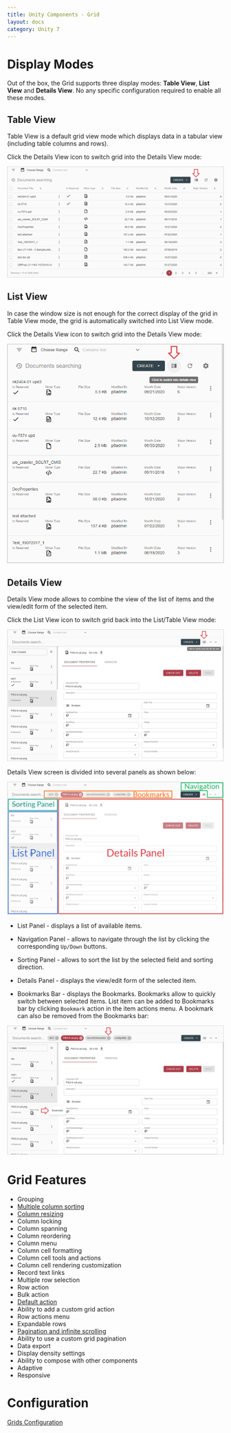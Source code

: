 ```yaml
---
title: Unity Components - Grid
layout: docs
category: Unity 7
---
```

# Display Modes

Out of the box, the Grid supports three display modes: **Table View**, **List View** and **Details View**. No any specific configuration required to enable all these modes.

## Table View

Table View is a default grid view mode which displays data in a tabular view (including table columns and rows).

Click the Details View icon to switch grid into the Details View mode:

![react_grid-table-view-mode](grid/images/displaymode_react_tableview.png)

## List View

In case the window size is not enough for the correct display of the grid in Table View mode, the grid is automatically switched into List View mode.

Click the Details View icon to switch grid into the Details View mode:

![react_grid-list-view-mode](grid/images/displaymode_react_listview.png)

## Details View

Details View mode allows to combine the view of the list of items and the view/edit form of the selected item.

Click the List View icon to switch grid back into the List/Table View mode:

![react_grid-details-view-mode](grid/images/displaymode_react_detailsview.png)

Details View screen is divided into several panels as shown below:

![react_grid-details-view-panels](grid/images/displaymode_react_detailsview_panels.png)

- List Panel - displays a list of available items.

- Navigation Panel - allows to navigate through the list by clicking the corresponding `Up/Down` buttons.

- Sorting Panel - allows to sort the list by the selected field and sorting direction.

- Details Panel - displays the view/edit form of the selected item.

- Bookmarks Bar - displays the Bookmarks. Bookmarks allow to quickly switch between selected items. List item can be added to Bookmarks bar by clicking `Bookmark` action in the item actions menu. A bookmark can also be removed from the Bookmarks bar:

![react_grid-details-view-bookmarks](grid/images/displaymode_react_detailsview_bookmarks.png)

# Grid Features

- Grouping
- [Multiple column sorting](grid/multiple-column-sorting.md)
- [Column resizing](grid/column-resizing.md)
- Column locking
- Column spanning
- Column reordering
- Column menu
- Column cell formatting
- Column cell tools and actions
- Column cell rendering customization
- Record text links
- Multiple row selection
- Row action
- Bulk action
- [Default action](grid/default-action.md)
- Ability to add a custom grid action
- Row actions menu
- Expandable rows
- [Pagination and infinite scrolling](grid/pagination-and-infinite-scrolling.md)
- Ability to use a custom grid pagination
- Data export
- Display density settings
- Ability to compose with other components
- Adaptive
- Responsive

# Configuration

[Grids Configuration](../configuration/grids.md)
